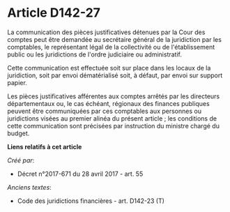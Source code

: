 # Article D142-27

La communication des pièces justificatives détenues par la Cour des comptes peut être demandée au secrétaire général de la
juridiction par les comptables, le représentant légal de la collectivité ou de l'établissement public ou les juridictions de
l'ordre judiciaire ou administratif.

Cette communication est effectuée soit sur place dans les locaux de la juridiction, soit par envoi dématérialisé soit, à
défaut, par envoi sur support papier.

Les pièces justificatives afférentes aux comptes arrêtés par les directeurs départementaux ou, le cas échéant, régionaux des
finances publiques peuvent être communiquées par ces comptables aux personnes ou juridictions visées au premier alinéa du
présent article ; les conditions de cette communication sont précisées par instruction du ministre chargé du budget.

**Liens relatifs à cet article**

_Créé par_:

  - Décret n°2017-671 du 28 avril 2017 - art. 55

_Anciens textes_:

  - Code des juridictions financières - art. D142-23 (T)
